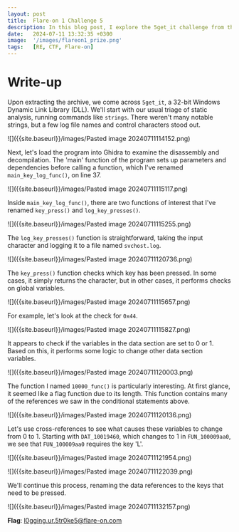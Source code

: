 ```yaml
---
layout: post
title:  Flare-on 1 Challenge 5
description: In this blog post, I explore the 5get_it challenge from the FireEye Flare-On series, where I used Ghidra to dissect a 32-bit Windows DLL.
date:   2024-07-11 13:32:35 +0300
image:  '/images/flareon1_prize.png'
tags:   [RE, CTF, Flare-on]
---
```


# Write-up
Upon extracting the archive, we come across `5get_it`, a 32-bit Windows Dynamic Link Library (DLL). We'll start with our usual triage of static analysis, running commands like `strings`. There weren't many notable strings, but a few log file names and control characters stood out.

![]({{site.baseurl}}/images/Pasted image 20240711114152.png)

Next, let's load the program into Ghidra to examine the disassembly and decompilation. The 'main' function of the program sets up parameters and dependencies before calling a function, which I've renamed `main_key_log_func()`, on line 37.

![]({{site.baseurl}}/images/Pasted image 20240711115117.png)

Inside `main_key_log_func()`, there are two functions of interest that I've renamed `key_press()` and `log_key_presses()`.

![]({{site.baseurl}}/images/Pasted image 20240711115255.png)

The `log_key_presses()` function is straightforward, taking the input character and logging it to a file named `svchost.log`.

![]({{site.baseurl}}/images/Pasted image 20240711120736.png)

The `key_press()` function checks which key has been pressed. In some cases, it simply returns the character, but in other cases, it performs checks on global variables.

![]({{site.baseurl}}/images/Pasted image 20240711115657.png)

For example, let's look at the check for `0x44`.

![]({{site.baseurl}}/images/Pasted image 20240711115827.png)

It appears to check if the variables in the data section are set to 0 or 1. Based on this, it performs some logic to change other data section variables.

![]({{site.baseurl}}/images/Pasted image 20240711120003.png)

The function I named `10000_func()` is particularly interesting. At first glance, it seemed like a flag function due to its length. This function contains many of the references we saw in the conditional statements above.

![]({{site.baseurl}}/images/Pasted image 20240711120136.png)

Let's use cross-references to see what causes these variables to change from 0 to 1. Starting with `DAT_10019460`, which changes to 1 in `FUN_100009aa0`, we see that `FUN_100009aa0` requires the key 'L'.

![]({{site.baseurl}}/images/Pasted image 20240711121954.png)

![]({{site.baseurl}}/images/Pasted image 20240711122039.png)

We'll continue this process, renaming the data references to the keys that need to be pressed.

![]({{site.baseurl}}/images/Pasted image 20240711132157.png)

**Flag**: l0gging.ur.5tr0ke5@flare-on.com